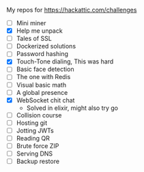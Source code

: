 My repos for https://hackattic.com/challenges

- [ ] Mini miner  
- [x] Help me unpack  
- [ ] Tales of SSL  
- [ ] Dockerized solutions  
- [ ] Password hashing  
- [x] Touch-Tone dialing, This was hard
- [ ] Basic face detection  
- [ ] The one with Redis  
- [ ] Visual basic math  
- [ ] A global presence  
- [x] WebSocket chit chat  
  - Solved in elixir, might also try go
- [ ] Collision course  
- [ ] Hosting git  
- [ ] Jotting JWTs  
- [ ] Reading QR  
- [ ] Brute force ZIP  
- [ ] Serving DNS  
- [ ] Backup restore  
